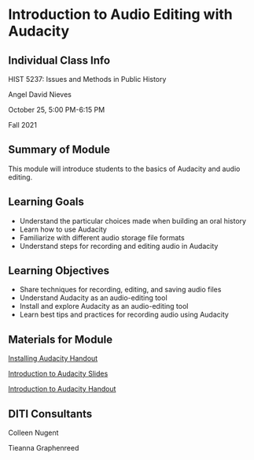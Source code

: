 <h1> Introduction to Audio Editing with Audacity </h1>

<h2> Individual Class Info </h2>

HIST 5237: Issues and Methods in Public History 

Angel David Nieves

October 25, 5:00 PM-6:15 PM

Fall 2021

<h2> Summary of Module </h2>

This module will introduce students to the basics of Audacity and audio editing.

<h2> Learning Goals </h2>

* Understand the particular choices made when building an oral history
* Learn how to use Audacity
* Familiarize with different audio storage file formats
* Understand steps for recording and editing audio in Audacity

<h2> Learning Objectives </h2>

* Share techniques for recording, editing, and saving audio files
* Understand Audacity as an audio-editing tool
* Install and explore Audacity as an audio-editing tool
* Learn best tips and practices for recording audio using Audacity

<h2> Materials for Module </h2>

[Installing Audacity Handout](https://github.com/NULabNortheastern/digitalassignmentshowcase/blob/master/audio-editing_podcasting/fa21-nieves-hist5237-audacity/Handout-Install%20Audacity.pdf) 

[Introduction to Audacity Slides](https://github.com/NULabNortheastern/digitalassignmentshowcase/blob/master/audio-editing_podcasting/fa21-nieves-hist5237-audacity/Audacity%20Slides.pdf) 

[Introduction to Audacity Handout](https://github.com/NULabNortheastern/digitalassignmentshowcase/blob/master/audio-editing_podcasting/fa21-nieves-hist5237-audacity/Handout-Intro%20to%20Audacity.pdf) 

<h2> DITI Consultants </h2>

Colleen Nugent

Tieanna Graphenreed
